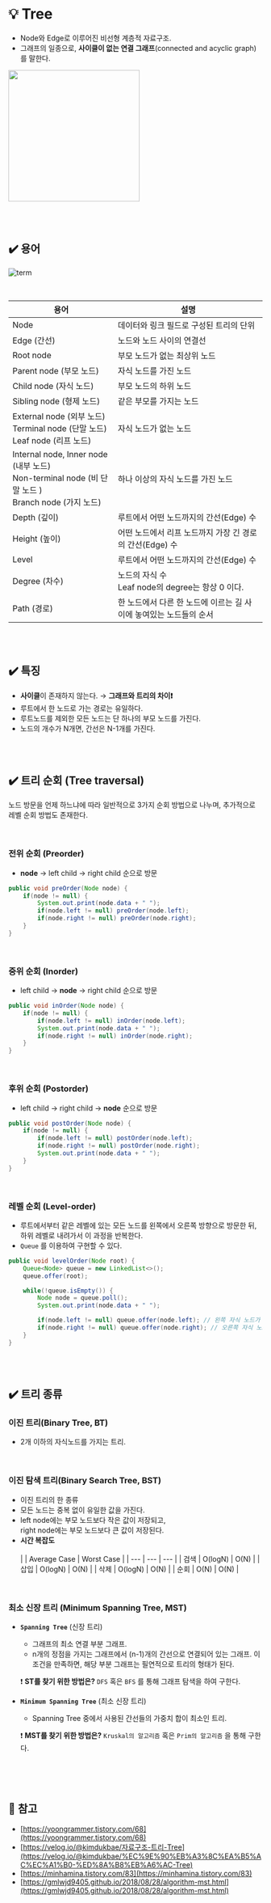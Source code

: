 # 💡 Tree

- Node와 Edge로 이루어진 비선형 계층적 자료구조.
- 그래프의 일종으로, **사이클이 없는 연결 그래프**(connected and acyclic graph)를 말한다.

<img src="https://user-images.githubusercontent.com/75151848/181903174-64f4a29d-894b-463d-8f8f-885b9bc0aa16.png" height="260"/>

<br/><br/>

## ✔️ 용어

![term](https://user-images.githubusercontent.com/75151848/181903525-a18ada9c-089e-4cd6-954b-f49a43f494a5.png)

<br/>

| 용어 | 설명 |
| --- | --- |
| Node | 데이터와 링크 필드로 구성된 트리의 단위 |
| Edge (간선) | 노드와 노드 사이의 연결선 |
| Root node | 부모 노드가 없는 최상위 노드 |
| Parent node (부모 노드) | 자식 노드를 가진 노드 |
| Child node (자식 노드) | 부모 노드의 하위 노드 |
| Sibling node (형제 노드) | 같은 부모를 가지는 노드 |
| External node (외부 노드) <br/> Terminal node (단말 노드) <br/> Leaf node (리프 노드) | 자식 노드가 없는 노드 |
| Internal node, Inner node (내부 노드) <br/> Non-terminal node (비 단말 노드 ) <br/> Branch node (가지 노드) | 하나 이상의 자식 노드를 가진 노드 |
| Depth (깊이) | 루트에서 어떤 노드까지의 간선(Edge) 수 |
| Height (높이) | 어떤 노드에서 리프 노드까지 가장 긴 경로의 간선(Edge) 수 |
| Level | 루트에서 어떤 노드까지의 간선(Edge) 수 |
| Degree (차수) | 노드의 자식 수 <br/> Leaf node의 degree는 항상 0 이다. |
| Path (경로) | 한 노드에서 다른 한 노드에 이르는 길 사이에 놓여있는 노드들의 순서 |

<br/><br/>

## ✔️ 특징

- **사이클**이 존재하지 않는다. → **그래프와 트리의 차이❗️**
- 루트에서 한 노드로 가는 경로는 유일하다.
- 루트노드를 제외한 모든 노드는 단 하나의 부모 노드를 가진다.
- 노드의 개수가 N개면, 간선은 N-1개를 가진다.

<br/><br/>

## ✔️ 트리 순회 (Tree **traversal)**

노드 방문을 언제 하느냐에 따라 일반적으로 3가지 순회 방법으로 나누며, 추가적으로 레벨 순회 방법도 존재한다.

<br/>

### 전위 순회 (Preorder)

- **node** → left child → right child 순으로 방문

```java
public void preOrder(Node node) {
	if(node != null) {
		System.out.print(node.data + " ");
		if(node.left != null) preOrder(node.left);
		if(node.right != null) preOrder(node.right);
	}
}
```

<br/>


### 중위 순회 (Inorder)

- left child → **node** → right child 순으로 방문

```java
public void inOrder(Node node) {
	if(node != null) {
		if(node.left != null) inOrder(node.left);
		System.out.print(node.data + " ");
		if(node.right != null) inOrder(node.right);
	}
}
```

<br/>


### 후위 순회 (Postorder)

- left child → right child → **node** 순으로 방문

```java
public void postOrder(Node node) {
	if(node != null) {
		if(node.left != null) postOrder(node.left);
		if(node.right != null) postOrder(node.right);
		System.out.print(node.data + " ");
	}
}
```

<br/>


### 레벨 순회 (Level-order)

- 루트에서부터 같은 레벨에 있는 모든 노드를 왼쪽에서 오른쪽 방향으로 방문한 뒤, 하위 레벨로 내려가서 이 과정을 반복한다.
- `Queue` 를 이용하여 구현할 수 있다.

```java
public void levelOrder(Node root) {
	Queue<Node> queue = new LinkedList<>();
	queue.offer(root);

	while(!queue.isEmpty()) {
		Node node = queue.poll();
		System.out.print(node.data + " ");

		if(node.left != null) queue.offer(node.left); // 왼쪽 자식 노드가 있다면 추가 
		if(node.right != null) queue.offer(node.right); // 오른쪽 자식 노드가 있다면 추가 
	}
}
```

<br/><br/>

## ✔️ 트리 종류


### 이진 트리(**Binary Tree,** BT)

- 2개 이하의 자식노드를 가지는 트리.

<br/>

### 이진 탐색 트리(**Binary Search Tree,** BST)

- 이진 트리의 한 종류
- 모든 노드는 중복 없이 유일한 값을 가진다.
- left node에는 부모 노드보다 작은 값이 저장되고, <br/> 
right node에는 부모 노드보다 큰 값이 저장된다.
- **시간 복잡도** <br/><br/>
  |  | Average Case | Worst Case |
  | --- | --- | --- |
  | 검색 | O(logN) | O(N) |
  | 삽입 | O(logN) | O(N) |
  | 삭제 | O(logN) | O(N) |
  | 순회 | O(N) | O(N) |

<br/>

### 최소 신장 트리 (Minimum Spanning Tree, MST)

- **`Spanning Tree`** (신장 트리)
    - 그래프의 최소 연결 부분 그래프.
    - n개의 정점을 가지는 그래프에서 (n-1)개의 간선으로 연결되어 있는 그래프. 
    이 조건을 만족하면, 해당 부분 그래프는 필연적으로 트리의 형태가 된다.
    
    ❗️ **ST를 찾기 위한 방법은?** `DFS` 혹은 `BFS` 를 통해 그래프 탐색을 하여 구한다.
    
- **`Minimum Spanning Tree`** (최소 신장 트리)
    - Spanning Tree 중에서 사용된 간선들의 가중치 합이 최소인 트리.
    
    ❗️ **MST를 찾기 위한 방법은?** `Kruskal의 알고리즘` 혹은 `Prim의 알고리즘` 을 통해 구한다.
    
<br/><br/><br/>


##  📌 참고

- [https://yoongrammer.tistory.com/68](https://yoongrammer.tistory.com/68)
- [https://velog.io/@kimdukbae/자료구조-트리-Tree](https://velog.io/@kimdukbae/%EC%9E%90%EB%A3%8C%EA%B5%AC%EC%A1%B0-%ED%8A%B8%EB%A6%AC-Tree)
- [https://minhamina.tistory.com/83](https://minhamina.tistory.com/83)
- [https://gmlwjd9405.github.io/2018/08/28/algorithm-mst.html](https://gmlwjd9405.github.io/2018/08/28/algorithm-mst.html)

<br/><br/>
